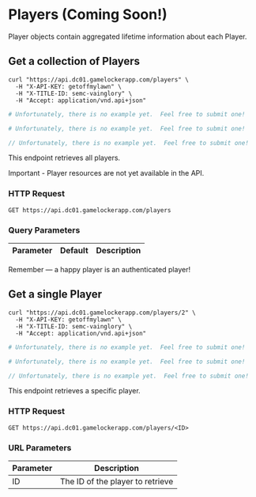 # Players (Coming Soon!)

Player objects contain aggregated lifetime information about each Player.

## Get a collection of Players

```shell
curl "https://api.dc01.gamelockerapp.com/players" \
  -H "X-API-KEY: getoffmylawn" \
  -H "X-TITLE-ID: semc-vainglory" \
  -H "Accept: application/vnd.api+json"
```

```ruby
# Unfortunately, there is no example yet.  Feel free to submit one!
```

```python
# Unfortunately, there is no example yet.  Feel free to submit one!
```

```javascript
// Unfortunately, there is no example yet.  Feel free to submit one!
```

This endpoint retrieves all players.

<aside class="warning">
Important - Player resources are not yet available in the API.
</aside>

### HTTP Request

`GET https://api.dc01.gamelockerapp.com/players`

### Query Parameters

Parameter | Default | Description
--------- | ------- | -----------

<aside class="success">
Remember — a happy player is an authenticated player!
</aside>

## Get a single Player

```shell
curl "https://api.dc01.gamelockerapp.com/players/2" \
  -H "X-API-KEY: getoffmylawn" \
  -H "X-TITLE-ID: semc-vainglory" \
  -H "Accept: application/vnd.api+json"
```

```ruby
# Unfortunately, there is no example yet.  Feel free to submit one!
```

```python
# Unfortunately, there is no example yet.  Feel free to submit one!
```

```javascript
// Unfortunately, there is no example yet.  Feel free to submit one!
```

This endpoint retrieves a specific player.

### HTTP Request

`GET https://api.dc01.gamelockerapp.com/players/<ID>`

### URL Parameters

Parameter | Description
--------- | -----------
ID | The ID of the player to retrieve

